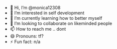 - 👋 Hi, I’m @monica12308
- 👀 I’m interested in self development
- 🌱 I’m currently learning how to better myself
- 💞️ I’m looking to collaborate on likeminded people
- 📫 How to reach me .. dont
- 😄 Pronouns: tf?
- ⚡ Fun fact: n/a

<!---
monica12308/monica12308 is a ✨ special ✨ repository because its `README.md` (this file) appears on your GitHub profile.
You can click the Preview link to take a look at your changes.
--->
